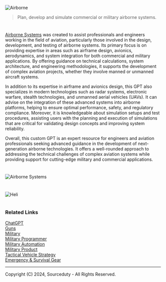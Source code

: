 ![Airborne](https://github.com/user-attachments/assets/3e256ac4-1709-4aa3-9d31-413af435a57f)

> Plan, develop and simulate commercial or military airborne systems.

#

[Airborne Systems](https://chatgpt.com/g/g-qrxXIzx8v-airborne-systems) was created to assist professionals and engineers working in the field of aviation, particularly those involved in the design, development, and testing of airborne systems. Its primary focus is on providing expertise in areas such as airframe design, avionics, aerodynamics, and system integration for both commercial and military applications. By offering guidance on technical calculations, system architecture, and engineering methodologies, it supports the development of complex aviation projects, whether they involve manned or unmanned aircraft systems.

In addition to its expertise in airframe and avionics design, this GPT also specializes in modern technologies such as radar systems, electronic warfare, stealth technologies, and unmanned aerial vehicles (UAVs). It can advise on the integration of these advanced systems into airborne platforms, helping to ensure optimal performance, safety, and regulatory compliance. Moreover, it is knowledgeable about simulation setups and test procedures, assisting users with the planning and execution of simulations that are critical for validating design concepts and improving system reliability.

Overall, this custom GPT is an expert resource for engineers and aviation professionals seeking advanced guidance in the development of next-generation airborne technologies. It offers a well-rounded approach to addressing the technical challenges of complex aviation systems while providing support for cutting-edge military and commercial applications.

#

![Airborne Systems](https://github.com/user-attachments/assets/356f3f9f-f452-4e7b-b6e0-c6a3626bfaac)

#

![Heli](https://github.com/user-attachments/assets/bdda3038-7c39-4495-a203-1afceb8b7549)

#
### Related Links

[ChatGPT](https://github.com/sourceduty/ChatGPT)
<br>
[Guns](https://github.com/sourceduty/Guns)
<br>
[Military](https://github.com/sourceduty/Military)
<br>
[Military Programmer](https://github.com/sourceduty/Military_Programmer)
<br>
[Military Automation](https://github.com/sourceduty/Military_Automation)
<br>
[Military Product](https://github.com/sourceduty/Military_Product)
<br>
[Tactical Vehicle Strategy](https://github.com/sourceduty/Tactical_Vehicle_Strategy)
<br>
[Emergency & Survival Gear](https://github.com/sourceduty/Emergency_Survival_Gear)

***
Copyright (C) 2024, Sourceduty - All Rights Reserved.
